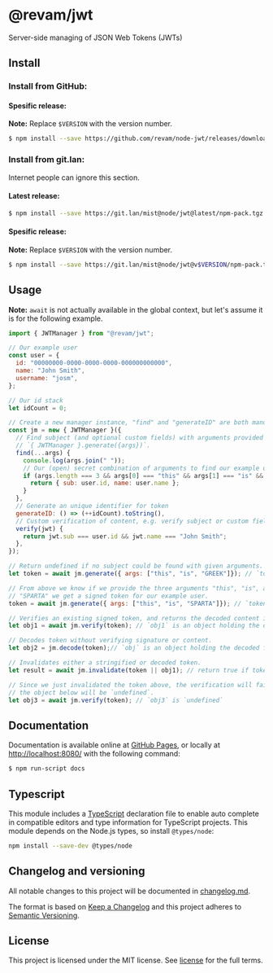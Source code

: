 # @revam/jwt

Server-side managing of JSON Web Tokens (JWTs)

## Install

### Install from GitHub:

#### Spesific release:

**Note:** Replace `$VERSION` with the version number.

```sh
$ npm install --save https://github.com/revam/node-jwt/releases/download/v$VERSION/package.tgz
```

### Install from git.lan:

Internet people can ignore this section.

#### Latest release:

```sh
$ npm install --save https://git.lan/mist@node/jwt@latest/npm-pack.tgz
```

#### Spesific release:

**Note:** Replace `$VERSION` with the version number.

```sh
$ npm install --save https://git.lan/mist@node/jwt@v$VERSION/npm-pack.tgz
```

## Usage

**Note:** `await` is not actually available in the global context, but let's
assume it is for the following example.

```js
import { JWTManager } from "@revam/jwt";

// Our example user
const user = {
  id: "00000000-0000-0000-0000-000000000000",
  name: "John Smith",
  username: "josm",
};

// Our id stack
let idCount = 0;

// Create a new manager instance, "find" and "generateID" are both mandatory.
const jm = new { JWTManager }({
  // Find subject (and optional custom fields) with arguments provided to
  // `{ JWTManager }.generate({args})`.
  find(...args) {
    console.log(args.join(" "));
    // Our (open) secret combination of arguments to find our example user.
    if (args.length === 3 && args[0] === "this" && args[1] === "is" && args[2] === "SPARTA") {
      return { sub: user.id, name: user.name };
    }
  },
  // Generate an unique identifier for token
  generateID: () => (++idCount).toString(),
  // Custom verification of content, e.g. verify subject or custom fields.
  verify(jwt) {
    return jwt.sub === user.id && jwt.name === "John Smith";
  },
});

// Return undefined if no subject could be found with given arguments.
let token = await jm.generate({ args: ["this", "is", "GREEK"]}); // `token` is `undefined`.

// From above we know if we provide the three arguments "this", "is", and
// "SPARTA" we get a signed token for our example user.
token = await jm.generate({ args: ["this", "is", "SPARTA"]}); // `token` is a valid jwt, for our manager at least.

// Verifies an existing signed token, and returns the decoded content if successfull.
let obj1 = await jm.verify(token); // `obj1` is an object holding the decoded fields and values of the token payload.

// Decodes token without verifying signature or content.
let obj2 = jm.decode(token);// `obj` is an object holding the decoded fields and values of the token payload.

// Invalidates either a stringified or decoded token.
let result = await jm.invalidate(token || obj1); // return true if token or obj is now invalid.

// Since we just invalidated the token above, the verification will fail, and
// the object below will be `undefined`.
let obj3 = await jm.verify(token); // `obj3` is `undefined`

```

## Documentation

Documentation is available online at
[GitHub Pages](https://revam.github.io/node-jwt/), or locally at
[http://localhost:8080/](http://localhost:8080/) with the following command:

```sh
$ npm run-script docs
```

## Typescript

This module includes a [TypeScript](https://www.typescriptlang.org/)
declaration file to enable auto complete in compatible editors and type
information for TypeScript projects. This module depends on the Node.js
types, so install `@types/node`:

```sh
npm install --save-dev @types/node
```

## Changelog and versioning

All notable changes to this project will be documented in [changelog.md](./changelog.md).

The format is based on [Keep a Changelog](http://keepachangelog.com/en/1.0.0/)
and this project adheres to [Semantic Versioning](http://semver.org/spec/v2.0.0.html).

## License

This project is licensed under the MIT license. See [license](./license) for the
full terms.
